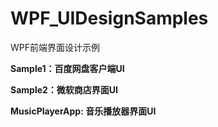 # WPF_UIDesignSamples
WPF前端界面设计示例

**Sample1：百度网盘客户端UI**

**Sample2：微软商店界面UI**

**MusicPlayerApp: 音乐播放器界面UI**
